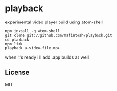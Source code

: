 # playback

experimental video player build using atom-shell

```
npm install -g atom-shell
git clone git://github.com/mafintosh/playback.git
cd playback
npm link
playback a-video-file.mp4
```

when it's ready i'll add .app builds as well

## License

MIT
